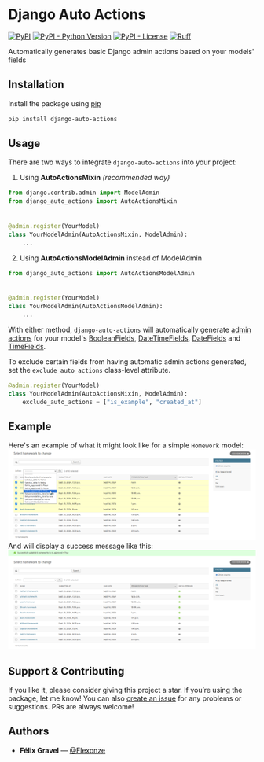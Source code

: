 # Django Auto Actions

[![PyPI](https://img.shields.io/pypi/v/django-auto-actions?style=flat-square)](https://pypi.python.org/pypi/django-auto-actions/)
[![PyPI - Python Version](https://img.shields.io/pypi/pyversions/django-auto-actions?style=flat-square)](https://pypi.python.org/pypi/django-auto-actions/)
[![PyPI - License](https://img.shields.io/pypi/l/django-auto-actions?style=flat-square)](https://pypi.python.org/pypi/django-auto-actions/)
[![Ruff](https://img.shields.io/endpoint?url=https://raw.githubusercontent.com/astral-sh/ruff/main/assets/badge/v2.json)](https://github.com/astral-sh/ruff)

Automatically generates basic Django admin actions based on your models' fields

## Installation

Install the package using [pip](https://pip.pypa.io/en/stable/)

```bash
pip install django-auto-actions
```

## Usage

There are two ways to integrate `django-auto-actions` into your project:

1. Using **AutoActionsMixin** *(recommended way)*

```python
from django.contrib.admin import ModelAdmin
from django_auto_actions import AutoActionsMixin


@admin.register(YourModel)
class YourModelAdmin(AutoActionsMixin, ModelAdmin):
    ...
```

2. Using **AutoActionsModelAdmin** instead of ModelAdmin

```python
from django_auto_actions import AutoActionsModelAdmin


@admin.register(YourModel)
class YourModelAdmin(AutoActionsModelAdmin):
    ...
```

With either method, `django-auto-actions` will automatically generate [admin actions](https://docs.djangoproject.com/en/dev/ref/contrib/admin/actions/#admin-actions) for your model's [BooleanFields](https://docs.djangoproject.com/fr/4.2/ref/models/fields/#booleanfield), [DateTimeFields](https://docs.djangoproject.com/fr/4.2/ref/models/fields/#datetimefield), [DateFields](https://docs.djangoproject.com/fr/4.2/ref/models/fields/#datefield) and [TimeFields](https://docs.djangoproject.com/fr/4.2/ref/models/fields/#timefield).

To exclude certain fields from having automatic admin actions generated, set the `exclude_auto_actions` class-level attribute.

```python
@admin.register(YourModel)
class YourModelAdmin(AutoActionsMixin, ModelAdmin):
    exclude_auto_actions = ["is_example", "created_at"]
```

## Example

Here's an example of what it might look like for a simple `Homework` model:  
![Example auto actions](https://github.com/Flexonze/django-auto-actions/raw/main/images/example_actions.png)  
And will display a success message like this:  
![Example success message](https://github.com/Flexonze/django-auto-actions/raw/main/images/example_success_message.png)

## Support & Contributing

If you like it, please consider giving this project a star. If you’re using the package, let me know! You can also [create an issue](https://github.com/Flexonze/django-auto-actions/issues/new) for any problems or suggestions. PRs are always welcome!

## Authors

- **Félix Gravel** — [@Flexonze](https://www.github.com/flexonze)
